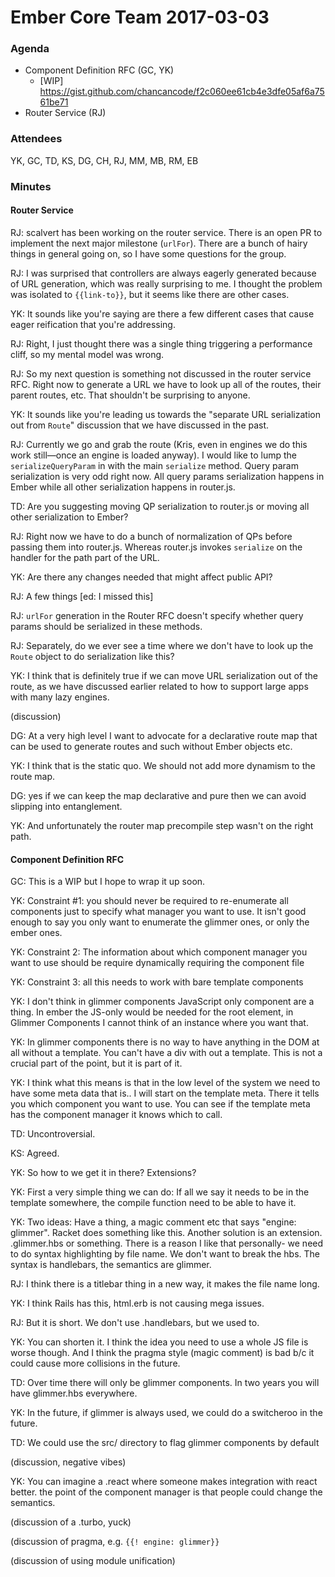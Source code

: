# Ember Core Team 2017-03-03

### Agenda

- Component Definition RFC (GC, YK)
  - [WIP] https://gist.github.com/chancancode/f2c060ee61cb4e3dfe05af6a7561be71 
- Router Service (RJ)

### Attendees

YK, GC, TD, KS, DG, CH, RJ, MM, MB, RM, EB

### Minutes

#### Router Service

RJ: scalvert has been working on the router service. There is an open PR to implement the next major milestone (`urlFor`). There are a bunch of hairy things in general going on, so I have some questions for the group.

RJ: I was surprised that controllers are always eagerly generated because of URL generation, which was really surprising to me. I thought the problem was isolated to `{{link-to}}`, but it seems like there are other cases.

YK: It sounds like you're saying are there a few different cases that cause eager reification that you're addressing.

RJ: Right, I just thought there was a single thing triggering a performance cliff, so my mental model was wrong.

RJ: So my next question is something not discussed in the router service RFC. Right now to generate a URL we have to look up all of the routes, their parent routes, etc. That shouldn't be surprising to anyone.

YK: It sounds like you're leading us towards the "separate URL serialization out from `Route`" discussion that we have discussed in the past.

RJ: Currently we go and grab the route (Kris, even in engines we do this work still—once an engine is loaded anyway). I would like to lump the `serializeQueryParam` in with the main `serialize` method. Query param serialization is very odd right now. All query params serialization happens in Ember while all other serialization happens in router.js.

TD: Are you suggesting moving QP serialization to router.js or moving all other serialization to Ember?

RJ: Right now we have to do a bunch of normalization of QPs before passing them into router.js. Whereas router.js invokes `serialize` on the handler for the path part of the URL.

YK: Are there any changes needed that might affect public API?

RJ: A few things [ed: I missed this]

RJ: `urlFor` generation in the Router RFC doesn't specify whether query params should be serialized in these methods.

RJ: Separately, do we ever see a time where we don't have to look up the `Route` object to do serialization like this?

YK: I think that is definitely true if we can move URL serialization out of the route, as we have discussed earlier related to how to support large apps with many lazy engines.

(discussion)

DG: At a very high level I want to advocate for a declarative route map that can be used to generate routes and such without Ember objects etc.

YK: I think that is the static quo. We should not add more dynamism to the route map.

DG: yes if we can keep the map declarative and pure then we can avoid slipping into entanglement.

YK: And unfortunately the router map precompile step wasn't on the right path.

#### Component Definition RFC

GC: This is a WIP but I hope to wrap it up soon.

YK: Constraint #1: you should never be required to re-enumerate all components just to specify what manager you want to use. It isn't good enough to say you only want to enumerate the glimmer ones, or only the ember ones.

YK: Constraint 2: The information about which component manager you want to use should be require dynamically requiring the component file

YK: Constraint 3: all this needs to work with bare template components

YK: I don't think in glimmer components JavaScript only component are a thing. In ember the JS-only would be needed for the root element, in Glimmer Components I cannot think of an instance where you want that.

YK: In glimmer components there is no way to have anything in the DOM at all without a template. You can't have a div with out a template. This is not a crucial part of the point, but it is part of it.

YK: I think what this means is that in the low level of the system we need to have some meta data that is.. I will start on the template meta.  There it tells you which component you want to use. You can see if the template meta has the component manager it knows which to call.

TD: Uncontroversial.

KS: Agreed.

YK: So how to we get it in there? Extensions?

YK: First a very simple thing we can do: If all we say it needs to be in the template somewhere, the compile function need to be able to have it.

YK: Two ideas: Have a thing, a magic comment etc that says "engine: glimmer". Racket does something like this. Another solution is an extension. .glimmer.hbs or something. There is a reason I like that personally- we need to do syntax highlighting by file name. We don't want to break the hbs. The syntax is handlebars, the semantics are glimmer.

RJ: I think there is a titlebar thing in a new way, it makes the file name long.

YK: I think Rails has this, html.erb is not causing mega issues.

RJ: But it is short. We don't use .handlebars, but we used to.

YK: You can shorten it. I think the idea you need to use a whole JS file is worse though. And I think the pragma style (magic comment) is bad b/c it could cause more collisions in the future.

TD: Over time there will only be glimmer components. In two years you will have glimmer.hbs everywhere.

YK: In the future, if glimmer is always used, we could do a switcheroo in the future.

TD: We could use the src/ directory to flag glimmer components by default

(discussion, negative vibes)

YK: You can imagine a .react where someone makes integration with react better. the point of the component manager is that people could change the semantics.

(discussion of a .turbo, yuck)

(discussion of pragma, e.g. `{{! engine: glimmer}}`

(discussion of using module unification)
